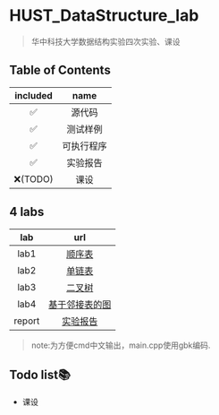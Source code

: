 # HUST_DataStructure_lab
> 华中科技大学数据结构实验四次实验、课设
## Table of Contents
|included|name|
|:--:|:--:|
|✅|源代码|
|✅|测试样例|
|✅|可执行程序|
|✅|实验报告|
|❌(TODO)|课设|
## 4 labs
|lab|url|
|:--:|:--:|
|lab1|[顺序表](U1)|
|lab2|[单链表](u2)|
|lab3|[二叉树](U3)|
|lab4|[基于邻接表的图](U4)|
|report|[实验报告](report/report.pdf)|
>note:为方便cmd中文输出，main.cpp使用gbk编码.
## Todo list📚
-  课设

